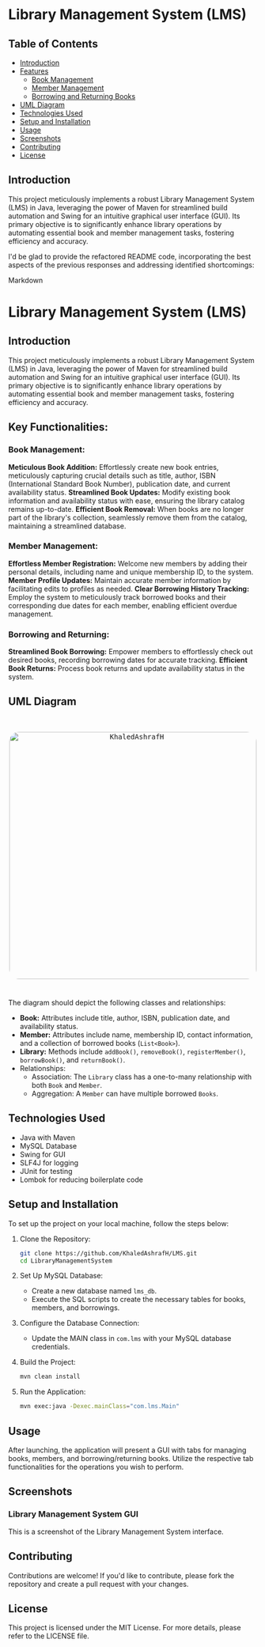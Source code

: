 # Library Management System (LMS)

## Table of Contents
- [Introduction](#introduction)
- [Features](#key-functionalities)
  - [Book Management](#book-management)
  - [Member Management](#member-management)
  - [Borrowing and Returning Books](#borrowing-and-returning-books)
- [UML Diagram](#uml-diagram)
- [Technologies Used](#technologies-used)
- [Setup and Installation](#setup-and-installation)
- [Usage](#usage)
- [Screenshots](#screenshots)
- [Contributing](#contributing)
- [License](#license)

## Introduction
This project meticulously implements a robust Library Management System (LMS) in Java, leveraging the power of Maven for streamlined build automation and Swing for an intuitive graphical user interface (GUI). Its primary objective is to significantly enhance library operations by automating essential book and member management tasks, fostering efficiency and accuracy.


I'd be glad to provide the refactored README code, incorporating the best aspects of the previous responses and addressing identified shortcomings:

Markdown
# Library Management System (LMS)

## Introduction

This project meticulously implements a robust Library Management System (LMS) in Java, leveraging the power of Maven for streamlined build automation and Swing for an intuitive graphical user interface (GUI). Its primary objective is to significantly enhance library operations by automating essential book and member management tasks, fostering efficiency and accuracy.

## Key Functionalities:

### Book Management:
  **Meticulous Book Addition:** Effortlessly create new book entries, meticulously capturing crucial details such as title, author, ISBN (International Standard Book Number), publication date, and current availability status.
  **Streamlined Book Updates:** Modify existing book information and availability status with ease, ensuring the library catalog remains up-to-date.
  **Efficient Book Removal:** When books are no longer part of the library's collection, seamlessly remove them from the catalog, maintaining a streamlined database.

### Member Management:
  **Effortless Member Registration:** Welcome new members by adding their personal details, including name and unique membership ID, to the system.
  **Member Profile Updates:** Maintain accurate member information by facilitating edits to profiles as needed.
  **Clear Borrowing History Tracking:** Employ the system to meticulously track borrowed books and their corresponding due dates for each member, enabling efficient overdue management.

### Borrowing and Returning:
  **Streamlined Book Borrowing:** Empower members to effortlessly check out desired books, recording borrowing dates for accurate tracking.
  **Efficient Book Returns:** Process book returns and update availability status in the system.

## UML Diagram

 <br>
<p align="center" margin="auto">
    <kbd>
<img align="center" 
            src="https://github.com/KhaledAshrafH/LMS/images/main/UML.jpg"
            alt="KhaledAshrafH"  height="500" style="border-radius: 20px;"/>
    </kbd>
  </p>
 <h1 align="center"></h1>


The diagram should depict the following classes and relationships:

* **Book:** Attributes include title, author, ISBN, publication date, and availability status.
* **Member:** Attributes include name, membership ID, contact information, and a collection of borrowed books (`List<Book>`).
* **Library:** Methods include `addBook()`, `removeBook()`, `registerMember()`, `borrowBook()`, and `returnBook()`.
* Relationships:
    * Association: The `Library` class has a one-to-many relationship with both `Book` and `Member`.
    * Aggregation: A `Member` can have multiple borrowed `Books`.

            
## Technologies Used
- Java with Maven
- MySQL Database
- Swing for GUI
- SLF4J for logging
- JUnit for testing
- Lombok for reducing boilerplate code


## Setup and Installation
To set up the project on your local machine, follow the steps below:

1. Clone the Repository:
    ```bash
    git clone https://github.com/KhaledAshrafH/LMS.git
    cd LibraryManagementSystem
    ```

2. Set Up MySQL Database:
    - Create a new database named `lms_db`.
    - Execute the SQL scripts to create the necessary tables for books, members, and borrowings.

3. Configure the Database Connection:
    - Update the MAIN class in `com.lms` with your MySQL database credentials.

4. Build the Project:
    ```bash
    mvn clean install
    ```

5. Run the Application:
    ```bash
    mvn exec:java -Dexec.mainClass="com.lms.Main"
    ```

## Usage
After launching, the application will present a GUI with tabs for managing books, members, and borrowing/returning books. Utilize the respective tab functionalities for the operations you wish to perform.

## Screenshots
### Library Management System GUI
This is a screenshot of the Library Management System interface.

## Contributing
Contributions are welcome! If you'd like to contribute, please fork the repository and create a pull request with your changes.

## License
This project is licensed under the MIT License. For more details, please refer to the LICENSE file.

